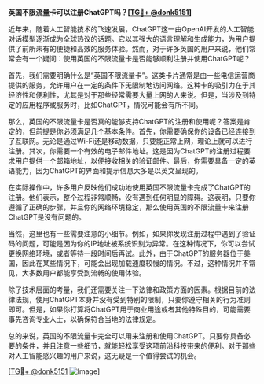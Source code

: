 **英国不限流量卡可以注册ChatGPT吗？[[TG💪+ @donk5151](https://t.me/s/donk5151)]**

近年来，随着人工智能技术的飞速发展，ChatGPT这一由OpenAI开发的人工智能对话模型逐渐成为全球热议的话题。它以其强大的语言理解和生成能力，为用户提供了前所未有的便捷和高效的服务体验。然而，对于许多英国的用户来说，他们常常会有一个疑问：使用英国的不限流量卡是否能够顺利注册并使用ChatGPT呢？

首先，我们需要明确什么是“英国不限流量卡”。这类卡片通常是由一些电信运营商提供的服务，允许用户在一定的条件下无限制地访问网络。这种卡的吸引力在于其经济性和便利性，尤其是对于那些经常需要大量上网的人来说。但是，当涉及到特定的应用程序或服务时，比如ChatGPT，情况可能会有所不同。

那么，英国的不限流量卡是否真的能够支持ChatGPT的注册和使用呢？答案是肯定的，但前提是你必须满足几个基本条件。首先，你需要确保你的设备已经连接到了互联网。无论是通过Wi-Fi还是移动数据，只要能正常上网，理论上就可以进行注册。其次，你需要一个有效的电子邮件地址。这是因为ChatGPT的注册过程要求用户提供一个邮箱地址，以便接收相关的验证邮件。最后，你需要具备一定的英语能力，因为ChatGPT的界面和提示信息大多是以英文呈现的。

在实际操作中，许多用户反映他们成功地使用英国不限流量卡完成了ChatGPT的注册。他们表示，整个过程非常顺畅，没有遇到任何明显的障碍。这表明，只要你遵循了正确的步骤，并且你的网络环境稳定，那么使用英国的不限流量卡来注册ChatGPT是没有问题的。

当然，这里也有一些需要注意的小细节。例如，如果你发现注册过程中遇到了验证码的问题，可能是因为你的IP地址被系统识别为异常。在这种情况下，你可以尝试更换网络环境，或者等待一段时间后再试。此外，由于ChatGPT的服务器位于美国，因此在某些情况下，可能会出现加载速度较慢的情况。不过，这种情况并不常见，大多数用户都能享受到流畅的使用体验。

除了技术层面的考量，我们还需要关注一下法律和政策方面的因素。根据目前的法律法规，使用ChatGPT本身并没有受到特别的限制，只要你遵守相关的行为准则即可。但是，如果你打算将ChatGPT用于商业用途或者其他特殊目的，可能需要事先咨询专业人士，以确保符合当地的法律规定。

总的来说，英国的不限流量卡完全可以用来注册和使用ChatGPT。只要你具备必要的条件，并且注意一些细节，就能轻松享受这项前沿科技带来的便利。对于那些对人工智能感兴趣的用户来说，这无疑是一个值得尝试的机会。

[[TG💪+ @donk5151](https://t.me/s/donk5151) ![Image](https://i.postimg.cc/rwNCRYN7/Snipaste-2025-04-30-17-27-05.png)]